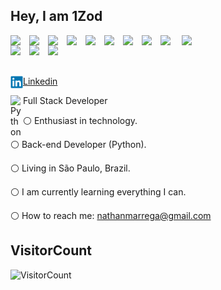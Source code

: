 <h2>Hey, I am 1Zod</h2>
<img align='right' src="https://media.giphy.com/media/wwg1suUiTbCY8H8vIA/giphy-downsized-large.gif" width="230">

<div align = 'left'>
    <a href="">
      <img align="left" src="https://skillicons.dev/icons?i=python" width="30px"/>
      <img align="left" src="https://skillicons.dev/icons?i=react" width="30px"/>
      <img align="left" src="https://skillicons.dev/icons?i=nodejs" width="30px"/>
      <img align="left" src="https://skillicons.dev/icons?i=flutter" width="30px"/>
      <img align="left" src="https://skillicons.dev/icons?i=typescript" width="30px"/>
      <img align="left" src="https://skillicons.dev/icons?i=javascript" width="30px"/>
      <img align="left" src="https://skillicons.dev/icons?i=postgresql" width="30px"/>
      <img align="left" src="https://skillicons.dev/icons?i=html" width="30px"/>
      <img align="left" src="https://skillicons.dev/icons?i=css" width="30px"/>
      <img align="left" src="https://skillicons.dev/icons?i=nest" width="30px"/>
      <img align="left" src="https://skillicons.dev/icons?i=next" width="30px"/>
      <img align="left" src="https://skillicons.dev/icons?i=prisma" width="30px"/> 
    </a>
 <br/><br/><br/>

  
  <p>
     <a href="https://www.linkedin.com/in/nathan-marrega-6b94981bb/">Linkedin</a> 
     <img align="left" alt="Python" width="20px" src="https://raw.githubusercontent.com/devicons/devicon/master/icons/linkedin/linkedin-original.svg">
  </p>
 <p>Full Stack Developer 
      <img align="left" alt="Python" width="20px" src="https://github.com/anmolpant/anmolpant/blob/master/assets/programming-code-signs.png">
  </p>


⚪ Enthusiast in technology.

⚪ Back-end Developer (Python).

⚪ Living in São Paulo, Brazil.

⚪ I am currently learning everything I can.

⚪ How to reach me: nathanmarrega@gmail.com

<h2>VisitorCount</h2>
<div align="left">

![VisitorCount](https://profile-counter.glitch.me/{1ZOD}/count.svg)

</div>

</div>

